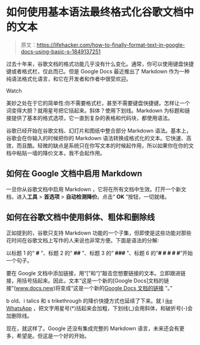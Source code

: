# 如何使用基本语法最终格式化谷歌文档中的文本

> 原文：<https://lifehacker.com/how-to-finally-format-text-in-google-docs-using-basic-s-1849137251>

过去十年来，谷歌文档的格式功能几乎没有什么变化。通常，你可以使用键盘快捷键或者格式栏，仅此而已。但是 Google Docs 最近推出了 Markdown 作为一种纯语法格式化语言，和它在开发者和作者中很受欢迎。

Watch

美妙之处在于它的简单性:你不需要格式栏，甚至不需要键盘快捷键。怎样让一个词变得大胆？就用星号把它括起来。斜体？使用下划线。Markdown 为标题和链接提供了基本的格式选项，它一直到复杂的表格和代码块，都使用语法。

谷歌已经开始在谷歌文档、幻灯片和图纸中整合部分 Markdown 语法。基本上，谷歌会在你输入的时候把你的 Markdown 语法转换成格式化的文本。它快速、高效，而且酷。轻微的缺点是系统只在你写文本的时候起作用，所以如果你在你的文档中粘贴一墙的降价文本，我不会起作用。

## 如何在 Google 文档中启用 Markdown

一旦你从谷歌文档中启用 Markdown ，它将在所有文档中生效。打开一个新文档，进入**工具** > **首选项** > **自动检测降价**。点击“ **OK** ”按钮，一切就绪。

## 如何在谷歌文档中使用斜体、粗体和删除线

正如提到的，谷歌只支持 Markdown 功能的一个子集，但即使是这些功能对那些花时间在谷歌文档上写作的人来说也非常方便。下面是语法的分解:

以标题 1 的“ **#** ”、标题 2 的“ **##** ”、标题 3 的“ **###** ”、标题 6 的“**# # # # #**”开始一个句子。

要在 Google 文档中添加链接，用“[”和“]”敲击您想要链接的文本。立即跟进链接，用括号括起来。因此，文本“这是一个新的[Google Docs]文档的链接”(www.docs.new)将变成“这是一个新的[Google Docs 文档的链接](http://www.docs.new) ”。”

b old、i talics 和 s trikethrough 的降价快捷方式也延续了下来。就 l [ike WhatsApp](https://lifehacker.com/18-of-the-best-hidden-whatsapp-features-you-should-know-1848029332) ，把文字用星号(*)括起来会加粗，下划线(_)会用斜体，和破折号(-)会加删除线。

现在，就这样了。Google 还没有集成完整的 Markdown 语言，未来还会有更多，希望是。但这是一个好的开始。
